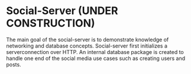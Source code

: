 # Social-Server (UNDER CONSTRUCTION)
The main goal of the social-server is to demonstrate knowledge of networking and database concepts. Social-server first initializes a serverconnection over HTTP. An internal database package is created to handle one end of the social media use cases such as creating users and posts. 
